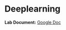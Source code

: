 # Deeplearning

**Lab Document:** [Google Doc](https://docs.google.com/document/d/1yyu-uIddnOFSR7E0A6t5f_FpLzXUh3MKWhhf7dXhByw/edit#heading=h.6qremk9m9t6e)
